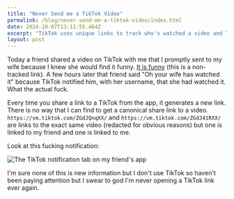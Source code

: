 ```yaml
---
title: "Never Send me a TikTok Video"
permalink: /blog/never-send-me-a-tiktok-video/index.html
date: 2024-10-07T13:11:55.464Z
excerpt: "TikTok uses unique links to track who's watched a video and THEN notifies the sharer about who's watched it"
layout: post
---
```


Today a friend shared a video on TikTok with me that I promptly sent to my wife because I knew she would find it funny. [It is funny](https://www.tiktok.com/@wonderbaby.co/video/7390445129993096478) (this is a non-tracked link). A few hours later that friend said "Oh your wife has watched it" because TikTok notified him, with her username, that she had watched it. What the actual fuck. 

Every time you share a link to a TikTok from the app, it generates a new link. There is no way that I can find to get a canonical share link to a video. `https://vm.tiktok.com/ZGdJQnqXX/` and `https://vm.tiktok.com/ZGdJ41RXX/` are links to the exact same video (redacted for obvious reasons) but one is linked to my friend and one is linked to me.

Look at this fucking notification:

![The TikTok notification tab on my friend's app](https://cdn.rknight.me/site/tiktok-notification.jpg)

I'm sure none of this is new information but I don't use TikTok so haven't been paying attention but I swear to god I'm never opening a TikTok link ever again.